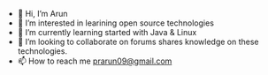 - 👋 Hi, I’m Arun
- 👀 I’m interested in learining open source technologies 
- 🌱 I’m currently learning started with Java & Linux 
- 💞️ I’m looking to collaborate on forums shares knowledge on these technologies.
- 📫 How to reach me prarun09@gmail.com

<!---
prarun09/prarun09 is a ✨ special ✨ repository because its `README.md` (this file) appears on your GitHub profile.
You can click the Preview link to take a look at your changes.
--->
